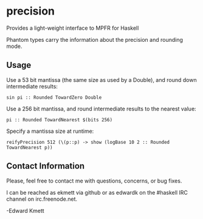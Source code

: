 precision
===============

Provides a light-weight interface to MPFR for Haskell

Phantom types carry the information about the precision and rounding mode.

Usage
-----

Use a 53 bit mantissa (the same size as used by a Double), and round down intermediate results:

    sin pi :: Rounded TowardZero Double

Use a 256 bit mantissa, and round intermediate results to the nearest value:

    pi :: Rounded TowardNearest $(bits 256)

Specify a mantissa size at runtime:

    reifyPrecision 512 (\(p::p) -> show (logBase 10 2 :: Rounded TowardNearest p)) 

Contact Information
-------------------

Please, feel free to contact me with questions, concerns, or bug fixes.

I can be reached as ekmett via github or as edwardk on the #haskell IRC channel on irc.freenode.net.

-Edward Kmett
